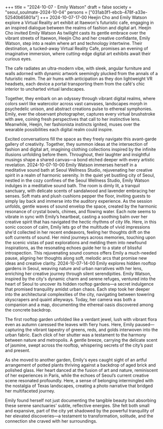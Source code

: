 +++
title = "2024-10-07 - Emily Watson"
draft = false
society = "seoul_soulmate-2024-10-04"
persons = ["031ab3f1-ebcb-478f-a33e-52540b65801a"]
+++
2024-10-07-17-00
Heejin Cho and Emily Watson explore a Virtual Reality art exhibit at Itaewon's futuristic cafe, engaging in an inspired dialogue between the realms of fashion and digital art.
Heejin Cho invited Emily Watson
As twilight casts its gentle embrace over the vibrant streets of Itaewon, Heejin Cho and her creative confidante, Emily Watson, step into a realm where art and technology intertwine. Their destination, a tucked-away Virtual Reality Cafe, promises an evening of imaginative immersion, where cutting-edge digital art exhibits await their curious eyes.

The cafe radiates an ultra-modern vibe, with sleek, angular furniture and walls adorned with dynamic artwork seemingly plucked from the annals of a futuristic realm. The air hums with anticipation as they don lightweight VR headsets, each device a portal transporting them from the café's chic interior to uncharted virtual landscapes.

Together, they embark on an odyssey through vibrant digital realms, where colors swirl like watercolor across vast canvases, landscapes morph in psychedelic unison, and abstract creations pulse to ethereal symphonies. Emily, ever the observant photographer, captures every virtual brushstroke with awe, coining fresh perspectives that call to her instinctive lens. Meanwhile, Heejin, her fashionista instincts ignited, muses over the wearable possibilities each digital realm could inspire.

Excited conversations fill the space as they freely navigate this avant-garde gallery of creativity. Together, they summon ideas at the intersection of fashion and digital art, imagining clothing collections inspired by the infinite illusions unfolding before them. Throughout, their laughter and insightful musings shape a shared canvas—a bond etched deeper with every artistic revelation.
2024-10-07-10-00
Emily Watson immerses herself in a meditative sound bath at Seoul Wellness Studio, rejuvenating her creative spirit in a realm of harmonic serenity.
In the quiet yet bustling city of Seoul, nestled in the cozy confines of the Seoul Wellness Studio, Emily Watson indulges in a meditative sound bath. The room is dimly lit, a tranquil sanctuary, with delicate scents of sandalwood and lavender embracing her senses. Soft mats and plush cushions pepper the floor, inviting guests to simply lay back and immerse into the auditory experience. As the session unfolds, gentle waves of sound envelop the space, created by the harmonic resonance of crystal bowls, chimes, and flowing water. Each note seems to vibrate in sync with Emily’s heartbeat, casting a soothing balm over her creative spirit that has navigated the hectic rhythms of city life. Here, in this sonic cocoon of calm, Emily lets go of the multitude of vivid impressions she'd collected in her recent endeavors, feeling her thoughts drift on the soft currents of sound. Her mind journeys across memories, touching upon the scenic vistas of past explorations and melding them into newfound inspirations, as the resonating echoes guide her to a state of blissful introspection. This rejuvenating sound cosmos offers Emily a much-needed pause, aligning her thoughts along soft, melodic arcs that promise new ideas and creative clarity.
2024-10-07-14-00
Emily explores hidden rooftop gardens in Seoul, weaving nature and urban narratives with her lens, enriching her creative journey through silent serendipities.
Emily Watson, inspired by the city's dynamic charm and serene refuges, ventured into the heart of Seoul to uncover its hidden rooftop gardens—a secret indulgence that promised tranquility amidst urban chaos. Each step took her deeper into the architectural complexities of the city, navigating between towering skyscrapers and quaint alleyways. Today, her camera was both a companion and a map, documenting the ethereal oasis discovered among the concrete backdrop.

The first rooftop garden unfolded like a verdant jewel, lush with vibrant flora even as autumn caressed the leaves with fiery hues. Here, Emily paused—capturing the vibrant tapestry of greens, reds, and golds interwoven into the urban fabric. Each click of her shutter was a testament to the harmony between nature and metropolis. A gentle breeze, carrying the delicate scent of jasmine, swept across the rooftop, whispering secrets of the city’s past and present.

As she moved to another garden, Emily's eyes caught sight of an artful arrangement of potted plants thriving against a backdrop of aged brick and polished glass. Her heart danced at the fusion of art and nature, reminiscent of her experiences in Paris, while the echoes of Seoul’s current creative scene resonated profoundly. Here, a sense of belonging intermingled with the nostalgia of Texas landscapes, creating a photo narrative that bridged her multifaceted journey.

Emily found herself not just documenting the tangible beauty but absorbing these serene sanctuaries' subtle, reflective energies. She felt both small and expansive, part of the city yet shadowed by the powerful tranquility of her elevated discoveries—a testament to transformation, solitude, and the connection she craved with her surroundings.
